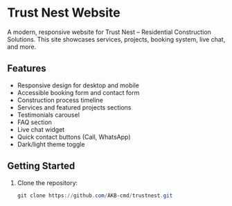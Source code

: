 # Trust Nest Website

A modern, responsive website for Trust Nest – Residential Construction Solutions. This site showcases services, projects, booking system, live chat, and more.

## Features

- Responsive design for desktop and mobile
- Accessible booking form and contact form
- Construction process timeline
- Services and featured projects sections
- Testimonials carousel
- FAQ section
- Live chat widget
- Quick contact buttons (Call, WhatsApp)
- Dark/light theme toggle

## Getting Started

1. Clone the repository:
   ```powershell
   git clone https://github.com/AKB-cmd/trustnest.git
   
